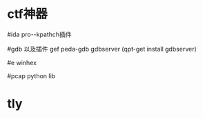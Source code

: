 # ctf神器

#ida pro--kpathch插件

#gdb 以及插件 gef peda-gdb gdbserver (qpt-get install gdbserver)

#e winhex

#pcap python lib

# tly



